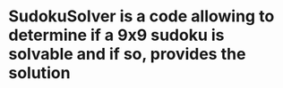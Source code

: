 # SudokuSolver is a code allowing to determine if a 9x9 sudoku is solvable and if so, provides the solution
